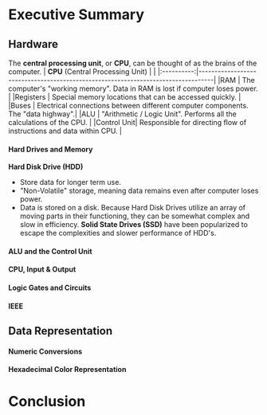 # Executive Summary
## Hardware
The **central processing unit**, or **CPU**, can be thought of as the brains of the computer.
| **CPU** (Central Processing Unit)        |                                                    |
|:----------:|----------------------------------------------------------------------------------|
|RAM         | The computer's "working memory". Data in RAM is lost if computer loses power.    | 
|Registers   | Special memory locations that can be accessed quickly.                           |
|Buses       | Electrical connections between different computer components. The "data highway".|
|ALU         | "Arithmetic / Logic Unit". Performs all the calculations of the CPU.             |
|Control Unit| Responsible for directing flow of instructions and data within CPU.              |
#### Hard Drives and Memory
**Hard Disk Drive (HDD)**
- Store data for longer term use. 
- "Non-Volatile" storage, meaning data remains even after computer loses power.
- Data is stored on a disk.
Because Hard Disk Drives utilize an array of moving parts in their functioning, they can be somewhat complex and slow in efficiency. 
**Solid State Drives (SSD)** have been popularized to escape the complexities and slower performance of HDD's.
#### ALU and the Control Unit
#### CPU, Input & Output
#### Logic Gates and Circuits
#### IEEE
## Data Representation
#### Numeric Conversions
#### Hexadecimal Color Representation
# Conclusion
